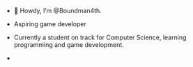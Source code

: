 - 👋 Howdy, I’m @Boundman4th.

- Aspiring game developer
 
- Currently a student on track for Computer Science, learning programming and game development.

- 

<!---
Boundman4th/Boundman4th is a ✨ special ✨ repository because its `README.md` (this file) appears on your GitHub profile.
You can click the Preview link to take a look at your changes.
--->

